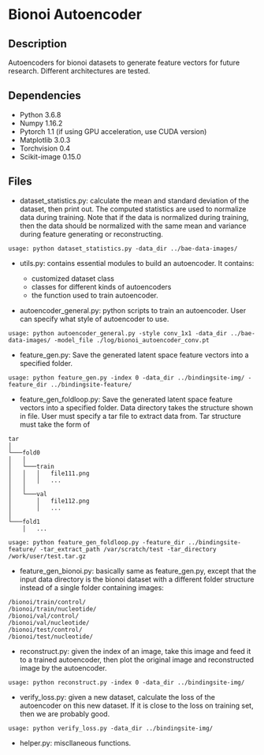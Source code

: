 # Bionoi Autoencoder

## Description
Autoencoders for bionoi datasets to generate feature vectors for future research. Different architectures are tested.

## Dependencies
* Python 3.6.8
* Numpy 1.16.2
* Pytorch 1.1 (if using GPU acceleration, use CUDA version)
* Matplotlib 3.0.3
* Torchvision 0.4
* Scikit-image 0.15.0

## Files
* dataset_statistics.py: calculate the mean and standard deviation of the dataset, then print out. The computed statistics are used to normalize data during training. Note that if the data is normalized during training, then the data should be normalized with the same mean and variance during feature generating or reconstructing.   
```
usage: python dataset_statistics.py -data_dir ../bae-data-images/   
```

* utils.py: contains essential modules to build an autoencoder. It contains:
  * customized dataset class
  * classes for different kinds of autoencoders
  * the function used to train autoencoder. 

* autoencoder_general.py: python scripts to train an autoencoder. User can specify what style of autoencoder to use.
```
usage: python autoencoder_general.py -style conv_1x1 -data_dir ../bae-data-images/ -model_file ./log/bionoi_autoencoder_conv.pt
```

* feature_gen.py: Save the generated latent space feature vectors into a specified folder.
```
usage: python feature_gen.py -index 0 -data_dir ../bindingsite-img/ -feature_dir ../bindingsite-feature/
```

* feature_gen_foldloop.py: Save the generated latent space feature vectors into a specified folder. Data directory takes the structure shown in file. User must specify a tar file to extract data from. Tar structure must take the form of
```
tar
│
└───fold0
│   │
│   └───train
│   │   │   file111.png
│   │   │   ...
│   │
│   └───val
│       │   file112.png
│       │   ...
│
└───fold1
    │   ...
```
```
usage: python feature_gen_foldloop.py -feature_dir ../bindingsite-feature/ -tar_extract_path /var/scratch/test -tar_directory /work/user/test.tar.gz
```

* feature_gen_bionoi.py: basically same as feature_gen.py, except that the input data directory is the bionoi dataset with a different folder structure instead of a single folder containing images:
```
/bionoi/train/control/
/bionoi/train/nucleotide/
/bionoi/val/control/
/bionoi/val/nucleotide/
/bionoi/test/control/
/bionoi/test/nucleotide/
```

* reconstruct.py: given the index of an image, take this image and feed it to a trained autoencoder, then plot the original image and reconstructed image by the autoencoder.
```
usage: python reconstruct.py -index 0 -data_dir ../bindingsite-img/ 
```
* verify_loss.py: given a  new dataset, calculate the loss of the autoencoder on this new dataset. If it is close to the loss on training set, then we are probably good.
```
usage: python verify_loss.py -data_dir ../bindingsite-img/
```
* helper.py: miscllaneous functions.   
